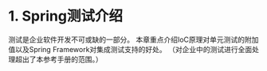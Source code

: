 # 1. Spring测试介绍

测试是企业软件开发不可或缺的一部分。 本章重点介绍IoC原理对单元测试的附加值以及Spring Framework对集成测试支持的好处。 （对企业中的测试进行全面处理超出了本参考手册的范围。）